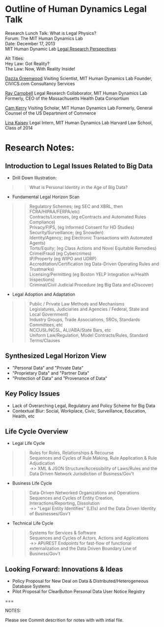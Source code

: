 # Outline of Human Dynamics Legal Talk

Research Lunch Talk: What is Legal Physics?  
Forum: The MIT Human Dynamics Lab   
Date: December 17, 2013  
MIT Human Dynamic Lab [Legal Research Perspectives](https://github.com/dazzaji/happening/blob/master/CamKerry-Joins-MITHumanDynamicsLab.md)  

Alt Titles:  
Hey Law: Got Reality?  
The Law: Now, With Reality Inside!


[Dazza Greenwood](http://media.mit.edu/~dang/legalphysics) 
Visiting Scientist, MIT Human Dynamics Lab
Founder, CIVICS.com Consultancy Services

[Ray Campbell](https://github.com/LegalPhysics/Research/tree/master/RayCampbell)
Legal Research Collaborator, MIT Human Dynamics Lab
Formerly, CEO of the Massachusetts Health Data Consortium

[Cam Kerry](http://web.mit.edu/bin/cgicso?query=kerry)
Visiting Scholar, MIT Human Dynamics Lab
Formerly, General Counsel of the US Department of Commerce 

[Lina Kaisey](https://github.com/LegalPhysics/Research/tree/master/LinaKaisey)
Legal Intern, MIT Human Dynamics Lab
Harvard Law School, Class of 2014


# Research Notes:


## Introduction to Legal Issues Related to Big Data
 - Drill Down Illustration: 
  >> What is Personal Identity in the Age of Big Data?
 - Fundamental Legal Horizon Scan  
  >> Regulatory Schemes; (eg SEC and XBRL, then FCRA/HIPAA/FERPA/etc)  
  >> Contracts/Licenses, (eg eContracts and Automated Rules Compliance)  
  >> Privacy/FIPS, (eg Informed Consent for HD Studies)  
  >> Security/Surveillance; (eg Snowden)  
  >> Identity/Agency; (eg Electronic Transactions with Automated Agents)  
  >> Torts/Equity; (eg Class Actions and Novel Equitable Remedies)  
  >> Crime/Fraud (eg Cybercrimes)  
  >> IP/Property (eg WIPO and UDRP)  
  >> Accreditation/Certification (eg Data-Driven Operating Rules and Trustmarks)  
  >> Licensing/Permitting (eg Boston YELP Integration w/Health Inspections)  
  >> Criminal/Civil Judicial Procedure (eg Big Data and eDiscover)  
 - Legal Adoption and Adaptation  
  >> Public / Private Law Methods and Mechanisms  
  >> Legislatures, Judiciaries and Agencies / Federal, State and Local Government)  
  >> Industry Groups, Trade Associations, SROs, Standards Committees, etc  
  >> NCCUSL/NCSL, ALI/ABA/State Bars, etc  
  >> Uniform Law/Regulation, Model Contracts/Rules, Standard Terms/Clauses  

## Synthesized Legal Horizon View
 - "Personal Data" and "Private Data"
 - "Proprietary Data" and "Partner Data"
 - "Protection of Data" and "Provenance of Data"

## Key Policy Issues
 - Lack of Overarching Legal, Regulatory and Policy Scheme for Big Data
 - Contextual Blur: Social, Workplace, Civic, Surveillance, Education, Health, etc

## Life Cycle Overview 
 - Legal Life Cycle    
  >> Rules for Roles, Relationships & Recourse  
  >> Sequences and Cycles of Rule Making, Rule Application & Rule Adjudication  
   ->> XML & JSON Structure/Accessibility of Laws/Rules and the Data Driven Network Jurisdiction of Business/Gov't  
 - Business Life Cycle   
  >> Data-Driven Networked Organizations and Operations  
  >> Sequences and Cycles of Entity Creation, Interactions/Reporting, Dissolution  
   ->>  "Legal Entity Identifies" (LEIs) and the Data Driven Identity of Businesses/Gov't  
 - Technical Life Cycle  
  >> Systems for Services & Software  
  >> Sequences and Cycles of Actors, Actions and Applications  
   ->> API/REST Endpoints for fast-flow of functional externalization and the Data Driven Boundary Line of Business/Gov't  

## Looking Forward: Innovations & Ideas  
 - Policy Proposal for New Deal on Data & Distributed/Heterogeneous Database Systems   
 - Pilot Proposal for ClearButton Personal Data User Notice Registry   
 
 ===
 
NOTES:
 
Please see Commit descrition for notes with with intial file. 
